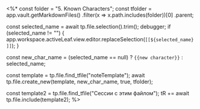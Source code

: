 <%*
const folder = "5. Known Characters";
const tfolder = app.vault.getMarkdownFiles()
					.filter(x => x.path.includes(folder))[0]
					.parent;

const selected_name = await tp.file.selection().trim();
debugger;
if (selected_name != "") {
	app.workspace.activeLeaf.view.editor.replaceSelection(`[[${selected_name}]]`);
}

const new_char_name = (selected_name == null) ? `{{new character}}` : selected_name;

const template = tp.file.find_tfile("noteTemplate");
await tp.file.create_new(template, new_char_name, true, tfolder);

const template2 = tp.file.find_tfile("Сессии с этим файлом");
tR += await tp.file.include(template2);
%>
